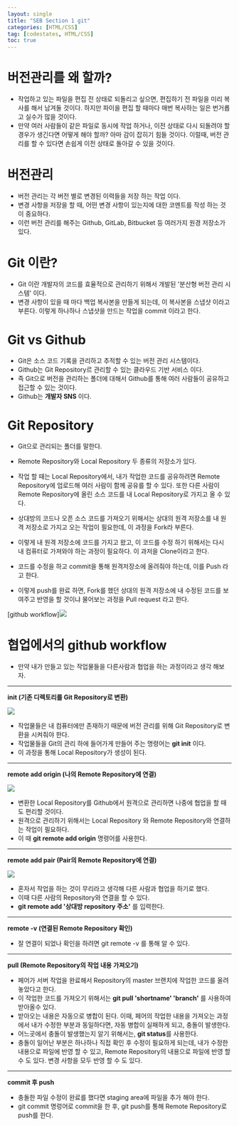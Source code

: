 ```yaml
---
layout: single
title: "SEB Section 1 git"
categories: [HTML/CSS]
tag: [codestates, HTML/CSS]
toc: true
---
```


# 버전관리를 왜 할까?

- 작업하고 있는 파일을 편집 전 상태로 되돌리고 싶으면, 편집하기 전 파일을 미리 복사를 해서 남겨둘 것이다. 하지만 파이을 편집 할 때마다 매번 복사하는 일은 번거롭고 실수가 많을 것이다.
- 만약 여러 사람들이 같은 파일로 동시에 작업 하거나, 이전 상태로 다시 되돌려야 할 경우가 생긴다면 어떻게 해야 할까? 아마 감이 잡히기 힘들 것이다. 이럴때, 버전 관리를 할 수 있다면 손쉽게 이전 상태로 돌아갈 수 있을 것이다.

# 버전관리

- 버전 관리는 각 버전 별로 변경된 이력들을 저장 하는 작업 이다.
- 변경 사항을 저장을 할 때, 어떤 변경 사항이 있는지에 대한 코멘트를 작성 하는 것이 중요하다.
- 이런 버전 관리를 해주는 Github, GitLab, Bitbucket 등 여러가지 원경 저장소가 있다.

# Git 이란?

- Git 이란 개발자의 코드를 효율적으로 관리하기 위해서 개발된 '분산형 버전 관리 시스템' 이다.
- 변경 사항이 있을 때 마다 백업 복사본을 만들게 되는데, 이 복사본을 스냅샷 이라고 부른다. 이렇게 하나하나 스냅샷을 만드는 작업을 commit 이라고 한다.

# Git vs Github

- Git은 소스 코드 기록을 관리하고 추적할 수 있는 버전 관리 시스템이다.
- Github는 Git Repository르 관리할 수 있는 클라우드 기반 서비스 이다.
- 즉 Git으로 버전을 관리하는 폴더에 대해서 Github를 통해 여러 사람들이 공유하고 접근할 수 있는 것이다.
- Github는 **개발자 SNS** 이다.

# Git Repository

- Git으로 관리되는 폴더를 말한다.
- Remote Repository와 Local Repository 두 종류의 저장소가 있다.
- 작업 할 때는 Local Repository에서, 내가 작업한 코드를 공유하려면 Remote Repository에 업로드해 여러 사람이 함께 공유를 할 수 있다. 또한 다른 사람이 Remote Repository에 올린 소스 코드를 내 Local Repository로 가지고 올 수 있다.

- 상대방의 코드나 오픈 소스 코드를 가져오기 위해서는 상대의 원격 저장소를 내 원격 저장소로 가지고 오는 작업이 필요한데, 이 과정을 Fork라 부른다.
- 이렇게 내 원격 저장소에 코드를 가지고 왔고, 이 코드를 수정 하기 위해서는 다시 내 컴퓨터로 가져와야 하는 과정이 필요하다. 이 과저을 Clone이라고 한다.
- 코드를 수정을 하고 commit을 통해 원격저장소에 올려줘야 하는데, 이를 Push 라고 한다.
- 이렇게 push를 완료 하면, Fork를 했던 상대의 원격 저장소에 내 수정된 코드를 보여주고 반영을 할 것이냐 물어보는 과정을 Pull request 라고 한다.

[github workflow]<img src="/assets/images/git.png">

# 협업에서의 github workflow

- 만약 내가 만들고 있는 작업물들을 다른사람과 협업을 하는 과정이라고 생각 해보자.

---

**init (기존 디렉토리를 Git Repository로 변환)**

   <img src="/assets/images/git1.png">

- 작업물들은 내 컴퓨터에만 존재하기 때문에 버전 관리를 위해 Git Repository로 변환을 시켜줘야 한다.
- 작업물들을 Git의 관리 하에 들어가게 만들어 주는 명령어는 **git init** 이다.
- 이 과정을 통해 Local Repository가 생성이 된다.

---

**remote add origin (나의 Remote Repository에 연결)**

<img src="/assets/images/git2.png">

- 변환한 Local Repository를 Github에서 원격으로 관리하면 나중에 협업을 할 때도 편리할 것이다.
- 원격으로 관리하기 위해서는 Local Repository 와 Remote Repository와 연결하는 작업이 필요하다.
- 이 때 **git remote add origin** 명령어를 사용한다.

---

**remote add pair (Pair의 Remote Repository에 연결)**

<img src="/assets/images/git3.png">

- 혼자서 작업을 하는 것이 무리라고 생각해 다른 사람과 협업을 하기로 했다.
- 이때 다른 사람의 Repository와 연결을 할 수 있다.
- **git remote add '상대방 repository 주소'** 를 입력한다.

---

**remote -v (연결된 Remote Repository 확인)**

- 잘 연결이 되었나 확인을 하려면 git remote -v 를 통해 알 수 있다.

---

**pull (Remote Repository의 작업 내용 가져오기)**

- 페어가 서버 작업을 완료해서 Repository의 master 브랜치에 작업한 코드를 올려 놓았다고 한다.
- 이 작업한 코드를 가져오기 위해서는 **git pull 'shortname' 'branch'** 를 사용하여 받아올수 있다.
- 받아오는 내용은 자동으로 병합이 된다. 이때, 페어의 작업한 내용을 가져오는 과정에서 내가 수정한 부분과 동일하다면, 자동 병합이 실패하게 되고, 충돌이 발생한다.
- 어느곳에서 충돌이 발생했는지 알기 위해서는, **git status**를 사용한다.
- 충돌이 일어난 부분은 하나하나 직접 확인 후 수정이 필요하게 되는데, 내가 수정한 내용으로 파일에 반영 할 수 있고, Remote Repository의 내용으로 파일에 반영 할 수 도 있다. 변경 사항을 모두 반영 할 수 도 있다.

---

**commit 후 push**

- 충돌한 파일 수정이 완료를 했다면 staging area에 파일을 추가 해야 한다.
- git commit 명렁어로 commit을 한 후, git push를 통해 Remote Repository로 push를 한다.
